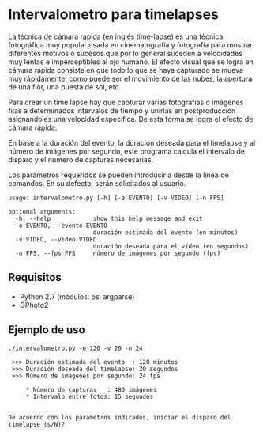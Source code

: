 # Intervalometro para timelapses


La técnica de [cámara rápida](https://es.wikipedia.org/wiki/C%C3%A1mara_r%C3%A1pida) (en inglés time-lapse) es una técnica fotográfica muy popular usada en cinematografía y fotografía para mostrar diferentes motivos o sucesos que por lo general suceden a velocidades muy lentas e imperceptibles al ojo humano. El efecto visual que se logra en cámara rápida consiste en que todo lo que se haya capturado se mueva muy rápidamente, como puede ser el movimiento de las nubes, la apertura de una flor, una puesta de sol, etc.

Para crear un time lapse hay que capturar varias fotografías o imágenes fijas a determinados intervalos de tiempo y unirlas en postproducción asignándoles una velocidad específica. De esta forma se logra el efecto de cámara rápida.

En base a la duración del evento, la duración deseada para el timelapse y al número de imágenes por segundo, este programa calcula el intervalo de disparo y el numero de capturas necesarias.

Los parámetros requeridos se pueden introducir a desde la línea de comandos. En su defecto, serán solicitados al usuario.

```
usage: intervalometro.py [-h] [-e EVENTO] [-v VIDEO] [-n FPS]

optional arguments:
  -h, --help            show this help message and exit
  -e EVENTO, --evento EVENTO
                        duración estimada del evento (en minutos)
  -v VIDEO, --video VIDEO
                        duración deseada para el vídeo (en segundos)
  -n FPS, --fps FPS     número de imágenes por segundo (fps)
```

## Requisitos
- Python 2.7 (módulos: os, argparse)
- GPhoto2


## Ejemplo de uso

```
./intervalometro.py -e 120 -v 20 -n 24

 >>> Duración estimada del evento  : 120 minutos
 >>> Duración deseada del timelapse: 20 segundos
 >>> Número de imágenes por segundo: 24 fps

     * Número de capturas   : 480 imágenes
     * Intervalo entre fotos: 15 segundos


De acuerdo con los parámetros indicados, iniciar el disparo del timelapse (s/N)?
```